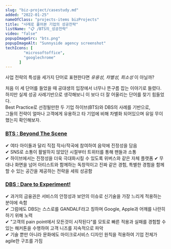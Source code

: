 ```yaml
---
slug: "biz-project/casestudy.md"
added: "2022-01-25"
nameOfClass: "projects-items bizProjects"
title: "사례로 풀어본 기업의 성공전략"
listName: "📋 /BTS의_성공전략"
video: "false"
popupImageSrc: "bts.png"
popupImageAlt: "Sunnyside agency screenshot"
techIcons: [
        "microsoftoffice",
        "googlechrome"
      ]
---
```


사업 전략의 특성을 세가지 단어로 표현한다면
_유용성, 차별성, 희소성_
이 아닐까?  
  
처음 이 세 단어를 들었을 때 공대생의 입장에서 너무나 뜬구름 잡는 이야기로 들렸다.
하지만 실제 성공 사례기반으로 생각해보니 이 보다 더 잘 어울리는 단어를 찾기 힘들었다.  
Best Practice로 선정될만한 두 기업 하이브(BTS)와 DBS의 사례를 기반으로,  
그들의 전략이 얼마나 고객에게 유용하고 타 기업에 비해 차별화 되어있으며 유일 무이했는지 확인해보자.  
  
### [BTS : Beyond The Scene](https://drive.google.com/file/d/1XThN730fuh6zo9qMscAWHxdbbvf31Aoa/view?usp=sharing  "클릭하여 상세 문서를 다운받을 수 있습니다.")   
✔︎ 여타 아이돌과 달리 직접 작사/작곡에 참여하여 음악에 진정성을 담음  
✔︎ SNS로 소통이 활발하지 않았던 시절부터 트위터를 통해 팬들과 소통    
✔︎ 하이브에서는 진정성을 더욱 극대화시킬 수 있도록 위버스와 같은 자체 플랫폼 
✔︎ 무대나 화면을 넘어 아티스트와 함께하는 독창적이고 진짜 같은 경험, 특별한 경험을 함께 할 수 있는 공간을 제공하는 전략을 세워 성공함  

### [DBS : Dare to Experiment!](https://drive.google.com/file/d/1p0YUw0_f0darOzwLUyeTyKHvTK8vlIAb/view?usp=sharing  "클릭하여 상세 문서를 다운받을 수 있습니다.")  
✔︎ 과거의 금융권은 서비스의 안정성과 보안의 이슈로 신기술을 가장 느리게 적용하는 분야에 속함  
✔︎ 그럼에도 DBS는 스스로를 GANDALF라고 칭하며 Google, Apple과 어깨를 나란히 하기 위해 노력  
✔︎ "고객의 pain point에서 모든것이 시작된다"를 모토로 빠른 적용과 실패를 경험할 수 있는 해커톤을 수행하여 고객 니즈를 지속적으로 파악   
✔︎ 기술 뿐만 아니라 문화에도 마이크로서비스 디자인 원칙을 적용하여 기업 전체가 agile한 구조를 가짐  
    
